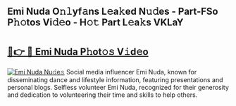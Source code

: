 ## Emi Nuda O𝚗𝚕yf𝚊ns L𝚎a𝚔ed N𝚞𝚍es - Part-FSo P𝚑𝚘tos Vi𝚍𝚎o - H𝚘𝚝 Part L𝚎a𝚔s VKLaY

# <h2><a href="http://kf30t4.oniu.top/?m=Emi+Nuda">🔗👉 🔴 Emi Nuda P𝚑ot𝚘𝚜 V𝚒d𝚎o</a></h2>

[![Emi Nuda Nu𝚍e𝚜](https://i.imgur.com/0qMVB7G.gif)](http://kf30t4.oniu.top/?m=Emi+Nuda)
Social media influencer Emi Nuda, known for disseminating dance and lifestyle information, featuring presentations and personal blogs. Selfless volunteer Emi Nuda, recognized for their generosity and dedication to volunteering their time and skills to help others.  
